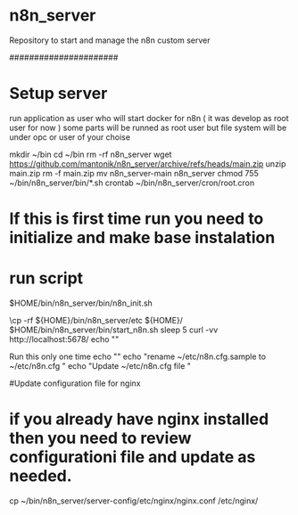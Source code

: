 # n8n_server
Repository to start and manage the n8n custom server 

######################
# Setup server 
run application as user who will start docker for n8n ( it was develop as root user for now )
some parts will be runned as root user but file system will be under opc or user of your choise 

mkdir ~/bin
cd ~/bin 
rm -rf n8n_server
wget https://github.com/mantonik/n8n_server/archive/refs/heads/main.zip
unzip main.zip 
rm -f main.zip
mv n8n_server-main n8n_server
chmod 755 ~/bin/n8n_server/bin/*.sh
crontab ~/bin/n8n_server/cron/root.cron 

# If this is first time run you need to initialize and make base instalation 
# run script 
$HOME/bin/n8n_server/bin/n8n_init.sh

\cp -rf ${HOME}/bin/n8n_server/etc ${HOME}/
$HOME/bin/n8n_server/bin/start_n8n.sh
sleep 5
curl -vv http://localhost:5678/
echo ""

Run this only one time
echo ""
echo "rename ~/etc/n8n.cfg.sample to ~/etc/n8n.cfg "
echo "Update ~/etc/n8n.cfg file "

#Update configuration file for nginx
# if you already have nginx installed then you need to review configurationi file and update as needed.
cp  ~/bin/n8n_server/server-config/etc/nginx/nginx.conf /etc/nginx/

